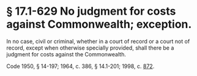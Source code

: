 # § 17.1-629 No judgment for costs against Commonwealth; exception.

<p>In no case, civil or criminal, whether in a court of record or a court not of record, except when otherwise specially provided, shall there be a judgment for costs against the Commonwealth.</p><p>Code 1950, § 14-197; 1964, c. 386, § 14.1-201; 1998, c. <a href='http://lis.virginia.gov/cgi-bin/legp604.exe?981+ful+CHAP0872'>872</a>.</p>